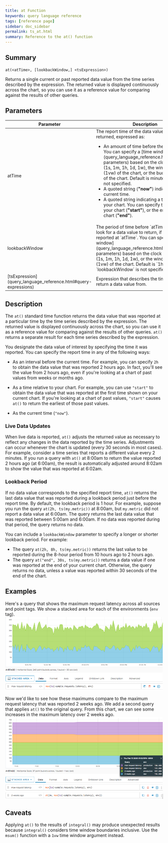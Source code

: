 ```yaml
---
title: at Function
keywords: query language reference
tags: [reference page]
sidebar: doc_sidebar
permalink: ts_at.html
summary: Reference to the at() function
---
```

## Summary
```
at(<atTime>, [lookbackWindow,] <tsExpression>)
```
Returns a single current or past reported data value from the time series described by the expression. The returned value is displayed continuously across the chart, so you can use it as a reference value for comparing against the results of other queries.

## Parameters
<table>
<tbody>
<thead>
<tr><th width="20%">Parameter</th><th width="80%">Description</th></tr>
</thead>
<tr><td> atTime</td>
<td>The report time of the data value to be returned, expressed as:
<ul>
<li markdown="span">An amount of time before the current time. You can specify a [time window](query_language_reference.html#common-parameters) based on the clock or calendar (1s, 1m, 1h, 1d, 1w), the window length (1vw) of the chart, or the bucket size (1bw) of the chart. Default is minutes if the unit is not specified.</li>
<li>A quoted string (<strong>"now"</strong>) indicating the current time.</li>
<li>A quoted string indicating a time relative to your chart. You can specify the start time of your chart (<strong>"start"</strong>),
or the end time of your chart (<strong>"end"</strong>).</li>
</ul>
</td></tr>
<tr>
<td markdown="span">lookbackWindow</td>
<td markdown="span">The period of time before `atTime` in which to look for a data value to return, if no data is reported at `atTime`. You can specify a [time window](query_language_reference.html#common-parameters) based on the clock or calendar (1s, 1m, 1h, 1d, 1w), or the window length (1vw) of the chart.
Default is `1h` if `lookbackWindow` is not specified.
</td></tr>
<tr>
<td markdown="span"> [tsExpression](query_language_reference.html#query-expressions)</td>
<td>Expression that describes the time series to return a data value from. </td></tr>
</tbody>
</table>


## Description

The `at()` standard time function returns the data value that was reported at a particular time by the time series described by the expression.  The returned value is displayed continuously across the chart, so you can use it as a reference value for comparing against the results of other queries. `at()` returns a separate result for each time series described by the expression.

You designate the data value of interest by specifying the time it was reported. You can specify the report time in any of the following ways:

* As an interval before the current time. For example, you can specify `2h` to obtain the data value that was reported 2 hours ago. In fact, you'll see the value from 2 hours ago, even if you're looking at a chart of past values from weeks or months ago.

* As a time relative to your chart. For example, you can use `"start"` to obtain the data value that was reported at the first time shown on your current chart. If you're looking at a chart of past values, `"start"` causes `at()` to return the earliest of those past values.

* As the current time (`"now"`).

### Live Data Updates

When live data is reported, `at()` adjusts the returned value as necessary to reflect any changes in the data reported by the time series. Adjustments can occur whenever the chart is updated (every 30 seconds in most cases). For example, consider a time series that reports a different value every 2 minutes. If you run a query with `at()` at 8:00am to return the value reported 2 hours ago (at 6:00am), the result is automatically adjusted around 8:02am to show the value that was reported at 6:02am.

### Lookback Period

If no data value corresponds to the specified report time, `at()` returns the last data value that was reported during a lookback period just before the report time. By default, the lookback period is 1 hour. For example, suppose you run the query `at(2h, ts(my.metric))` at 8:00am, but `my.metric` did not report a data value at 6:00am. The query returns the last data value that was reported between 5:00am and 6:00am. If no data was reported during that period, the query returns no data.

You can include a `lookbackWindow` parameter to specify a longer or shorter lookback period. For example:
* The query `at(2h, 8h, ts(my.metric))` returns the last value to be reported during the 8-hour period from 10 hours ago to 2 hours ago.
* The query `at("end", 30s, ts(my.metric))` returns a data value if one was reported at the end of your current chart. Otherwise, the query returns no data, unless a value was reported within 30 seconds of the end of the chart.

## Examples

Here's a query that shows the maximum request latency across all sources and point tags. We show a stacked area for each of the environments (`env` tag).
![at before](images/ts_at_before.png)

Now we'd like to see how these maximums compare to the maximum request latency that was reported 2 weeks ago. We add a second query that applies `at()` to the original query. From this chart, we can see some increases in the maximum latency over 2 weeks ago.
![at after](images/ts_at_after.png)

## Caveats

Applying `at()` to the results of `integral()` may produce unexpected results because `integral()` considers time window boundaries inclusive. Use the `msum()` function with a `1vw` time window argument instead.
